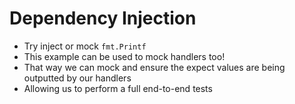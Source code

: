 # Dependency Injection
- Try inject or mock `fmt.Printf`
- This example can be used to mock handlers too!
- That way we can mock and ensure the expect values are being outputted by our handlers
- Allowing us to perform a full end-to-end tests